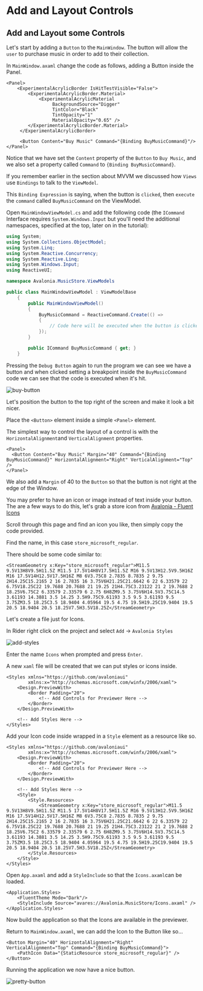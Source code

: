 # Add and Layout Controls

## Add and Layout some Controls <a id="add-and-layout-some-controls"></a>

Let's start by adding a `Button` to the `MainWindow`. The button will allow the `user` to purchase music in order to add to their collection.

In `MainWindow.axaml` change the code as follows, adding a Button inside the Panel.

```markup
<Panel>
    <ExperimentalAcrylicBorder IsHitTestVisible="False">
        <ExperimentalAcrylicBorder.Material>
            <ExperimentalAcrylicMaterial
                 BackgroundSource="Digger"
                 TintColor="Black"
                 TintOpacity="1"
                 MaterialOpacity="0.65" />
        </ExperimentalAcrylicBorder.Material>
     </ExperimentalAcrylicBorder>

     <Button Content="Buy Music" Command="{Binding BuyMusicCommand}"/>
</Panel>
```

Notice that we have set the `Content` property of the `Button` to `Buy Music`, and we also set a property called `Command` to `{Binding BuyMusicCommand}`.

If you remember earlier in the section about MVVM we discussed how `Views` use `Bindings` to talk to the `ViewModel`.

This `Binding Expression` is saying, when the button is `clicked`, then `execute` the `command` called `BuyMusicCommand` on the ViewModel.

Open `MainWindowViewModel.cs` and add the following code (the `ICommand` Interface requires `System.Windows.Input` but you'll need the additional namespaces, specified at the top, later on in the tutorial):

```csharp
using System;
using System.Collections.ObjectModel;
using System.Linq;
using System.Reactive.Concurrency;
using System.Reactive.Linq;
using System.Windows.Input;
using ReactiveUI;

namespace Avalonia.MusicStore.ViewModels

public class MainWindowViewModel : ViewModelBase
    {
        public MainWindowViewModel()
        {
            BuyMusicCommand = ReactiveCommand.Create(() =>
            {
                // Code here will be executed when the button is clicked.
            });
        }

        public ICommand BuyMusicCommand { get; }
    }
```

Pressing the `Debug Button` again to run the program we can see we have a button and when clicked setting a breakpoint inside the `BuyMusicCommand` code we can see that the code is executed when it's hit.

![buy-button](images/buy-button.png)

Let's position the button to the top right of the screen and make it look a bit nicer.

Place the `<Button>` element inside a simple `<Panel>` element.

The simplest way to control the layout of a control is with the `HorizontalAlignment`and `VerticalAlignment` properties.

```markup
<Panel>
  <Button Content="Buy Music" Margin="40" Command="{Binding BuyMusicCommand}" HorizontalAlignment="Right" VerticalAlignment="Top" />
</Panel>
```

We also add a `Margin` of 40 to the `Button` so that the button is not right at the edge of the Window.

You may prefer to have an icon or image instead of text inside your button. The are a few ways to do this, let's grab a store icon from [Avalonia - Fluent Icons](https://avaloniaui.github.io/icons.html)

Scroll through this page and find an icon you like, then simply copy the code provided.

Find the name, in this case `store_microsoft_regular`.

There should be some code similar to:

```markup
<StreamGeometry x:Key="store_microsoft_regular">M11.5 9.5V13H8V9.5H11.5Z M11.5 17.5V14H8V17.5H11.5Z M16 9.5V13H12.5V9.5H16Z M16 17.5V14H12.5V17.5H16Z M8 6V3.75C8 2.7835 8.7835 2 9.75 2H14.25C15.2165 2 16 2.7835 16 3.75V6H21.25C21.6642 6 22 6.33579 22 6.75V18.25C22 19.7688 20.7688 21 19.25 21H4.75C3.23122 21 2 19.7688 2 18.25V6.75C2 6.33579 2.33579 6 2.75 6H8ZM9.5 3.75V6H14.5V3.75C14.5 3.61193 14.3881 3.5 14.25 3.5H9.75C9.61193 3.5 9.5 3.61193 9.5 3.75ZM3.5 18.25C3.5 18.9404 4.05964 19.5 4.75 19.5H19.25C19.9404 19.5 20.5 18.9404 20.5 18.25V7.5H3.5V18.25Z</StreamGeometry>
```

Let's create a file just for Icons.

In Rider right click on the project and select `Add` → `Avalonia Styles`

![add-styles](images/add-styles.png)

Enter the name `Icons` when prompted and press `Enter`.

A new `xaml` file will be created that we can put styles or icons inside.

```markup
<Styles xmlns="https://github.com/avaloniaui"
        xmlns:x="http://schemas.microsoft.com/winfx/2006/xaml">
    <Design.PreviewWith>
        <Border Padding="20">
            <!-- Add Controls for Previewer Here -->
        </Border>
    </Design.PreviewWith>

    <!-- Add Styles Here -->
</Styles>
```

Add your Icon code inside wrapped in a `Style` element as a resource like so.

```markup
<Styles xmlns="https://github.com/avaloniaui"
        xmlns:x="http://schemas.microsoft.com/winfx/2006/xaml">
    <Design.PreviewWith>
        <Border Padding="20">
            <!-- Add Controls for Previewer Here -->
        </Border>
    </Design.PreviewWith>

    <!-- Add Styles Here -->
    <Style>
        <Style.Resources>
            <StreamGeometry x:Key="store_microsoft_regular">M11.5 9.5V13H8V9.5H11.5Z M11.5 17.5V14H8V17.5H11.5Z M16 9.5V13H12.5V9.5H16Z M16 17.5V14H12.5V17.5H16Z M8 6V3.75C8 2.7835 8.7835 2 9.75 2H14.25C15.2165 2 16 2.7835 16 3.75V6H21.25C21.6642 6 22 6.33579 22 6.75V18.25C22 19.7688 20.7688 21 19.25 21H4.75C3.23122 21 2 19.7688 2 18.25V6.75C2 6.33579 2.33579 6 2.75 6H8ZM9.5 3.75V6H14.5V3.75C14.5 3.61193 14.3881 3.5 14.25 3.5H9.75C9.61193 3.5 9.5 3.61193 9.5 3.75ZM3.5 18.25C3.5 18.9404 4.05964 19.5 4.75 19.5H19.25C19.9404 19.5 20.5 18.9404 20.5 18.25V7.5H3.5V18.25Z</StreamGeometry>
        </Style.Resources>
    </Style>
</Styles>
```

Open `App.axaml` and add a `StyleInclude` so that the `Icons.axaml`can be loaded.

```markup
<Application.Styles>
    <FluentTheme Mode="Dark"/>
    <StyleInclude Source="avares://Avalonia.MusicStore/Icons.axaml" />
</Application.Styles>
```

Now build the application so that the Icons are available in the previewer.

Return to `MainWindow.axaml`, we can add the Icon to the Button like so...

```markup
<Button Margin="40" HorizontalAlignment="Right" VerticalAlignment="Top" Command="{Binding BuyMusicCommand}">
    <PathIcon Data="{StaticResource store_microsoft_regular}" />
</Button>
```

Running the application we now have a nice button.

![pretty-button](images/pretty-button.png)

